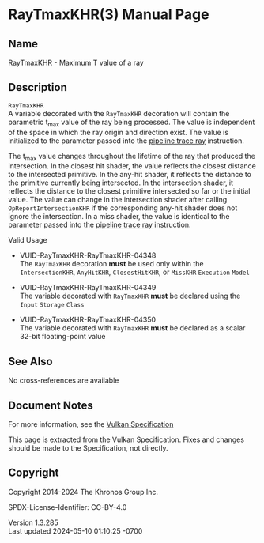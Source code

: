 # RayTmaxKHR(3) Manual Page

## Name

RayTmaxKHR - Maximum T value of a ray



## <a href="#_description" class="anchor"></a>Description

`RayTmaxKHR`  
A variable decorated with the `RayTmaxKHR` decoration will contain the
parametric t<sub>max</sub> value of the ray being processed. The value
is independent of the space in which the ray origin and direction exist.
The value is initialized to the parameter passed into the <a
href="https://registry.khronos.org/vulkan/specs/1.3-extensions/html/vkspec.html#glossary-pipeline-trace-ray"
target="_blank" rel="noopener">pipeline trace ray</a> instruction.

The t<sub>max</sub> value changes throughout the lifetime of the ray
that produced the intersection. In the closest hit shader, the value
reflects the closest distance to the intersected primitive. In the
any-hit shader, it reflects the distance to the primitive currently
being intersected. In the intersection shader, it reflects the distance
to the closest primitive intersected so far or the initial value. The
value can change in the intersection shader after calling
`OpReportIntersectionKHR` if the corresponding any-hit shader does not
ignore the intersection. In a miss shader, the value is identical to the
parameter passed into the <a
href="https://registry.khronos.org/vulkan/specs/1.3-extensions/html/vkspec.html#glossary-pipeline-trace-ray"
target="_blank" rel="noopener">pipeline trace ray</a> instruction.

Valid Usage

- <a href="#VUID-RayTmaxKHR-RayTmaxKHR-04348"
  id="VUID-RayTmaxKHR-RayTmaxKHR-04348"></a>
  VUID-RayTmaxKHR-RayTmaxKHR-04348  
  The `RayTmaxKHR` decoration **must** be used only within the
  `IntersectionKHR`, `AnyHitKHR`, `ClosestHitKHR`, or `MissKHR`
  `Execution` `Model`

- <a href="#VUID-RayTmaxKHR-RayTmaxKHR-04349"
  id="VUID-RayTmaxKHR-RayTmaxKHR-04349"></a>
  VUID-RayTmaxKHR-RayTmaxKHR-04349  
  The variable decorated with `RayTmaxKHR` **must** be declared using
  the `Input` `Storage` `Class`

- <a href="#VUID-RayTmaxKHR-RayTmaxKHR-04350"
  id="VUID-RayTmaxKHR-RayTmaxKHR-04350"></a>
  VUID-RayTmaxKHR-RayTmaxKHR-04350  
  The variable decorated with `RayTmaxKHR` **must** be declared as a
  scalar 32-bit floating-point value

## <a href="#_see_also" class="anchor"></a>See Also

No cross-references are available

## <a href="#_document_notes" class="anchor"></a>Document Notes

For more information, see the <a
href="https://registry.khronos.org/vulkan/specs/1.3-extensions/html/vkspec.html#RayTmaxKHR"
target="_blank" rel="noopener">Vulkan Specification</a>

This page is extracted from the Vulkan Specification. Fixes and changes
should be made to the Specification, not directly.

## <a href="#_copyright" class="anchor"></a>Copyright

Copyright 2014-2024 The Khronos Group Inc.

SPDX-License-Identifier: CC-BY-4.0

Version 1.3.285  
Last updated 2024-05-10 01:10:25 -0700
